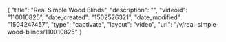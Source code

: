 {
    "title": "Real Simple Wood Blinds",
    "description": "",
    "videoid": "110010825",
    "date_created": "1502526321",
    "date_modified": "1504247457",
    "type": "captivate",
    "layout": "video",
    "url": "\/v\/real-simple-wood-blinds\/110010825"
}
